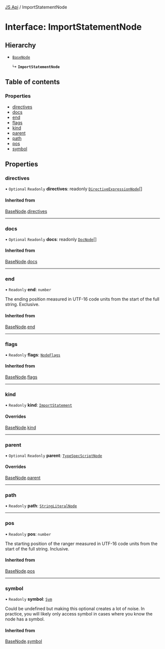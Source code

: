 [JS Api](../index.md) / ImportStatementNode

# Interface: ImportStatementNode

## Hierarchy

- [`BaseNode`](BaseNode.md)

  ↳ **`ImportStatementNode`**

## Table of contents

### Properties

- [directives](ImportStatementNode.md#directives)
- [docs](ImportStatementNode.md#docs)
- [end](ImportStatementNode.md#end)
- [flags](ImportStatementNode.md#flags)
- [kind](ImportStatementNode.md#kind)
- [parent](ImportStatementNode.md#parent)
- [path](ImportStatementNode.md#path)
- [pos](ImportStatementNode.md#pos)
- [symbol](ImportStatementNode.md#symbol)

## Properties

### directives

• `Optional` `Readonly` **directives**: readonly [`DirectiveExpressionNode`](DirectiveExpressionNode.md)[]

#### Inherited from

[BaseNode](BaseNode.md).[directives](BaseNode.md#directives)

___

### docs

• `Optional` `Readonly` **docs**: readonly [`DocNode`](DocNode.md)[]

#### Inherited from

[BaseNode](BaseNode.md).[docs](BaseNode.md#docs)

___

### end

• `Readonly` **end**: `number`

The ending position measured in UTF-16 code units from the start of the
full string. Exclusive.

#### Inherited from

[BaseNode](BaseNode.md).[end](BaseNode.md#end)

___

### flags

• `Readonly` **flags**: [`NodeFlags`](../enums/NodeFlags.md)

#### Inherited from

[BaseNode](BaseNode.md).[flags](BaseNode.md#flags)

___

### kind

• `Readonly` **kind**: [`ImportStatement`](../enums/SyntaxKind.md#importstatement)

#### Overrides

[BaseNode](BaseNode.md).[kind](BaseNode.md#kind)

___

### parent

• `Optional` `Readonly` **parent**: [`TypeSpecScriptNode`](TypeSpecScriptNode.md)

#### Overrides

[BaseNode](BaseNode.md).[parent](BaseNode.md#parent)

___

### path

• `Readonly` **path**: [`StringLiteralNode`](StringLiteralNode.md)

___

### pos

• `Readonly` **pos**: `number`

The starting position of the ranger measured in UTF-16 code units from the
start of the full string. Inclusive.

#### Inherited from

[BaseNode](BaseNode.md).[pos](BaseNode.md#pos)

___

### symbol

• `Readonly` **symbol**: [`Sym`](Sym.md)

Could be undefined but making this optional creates a lot of noise. In practice,
you will likely only access symbol in cases where you know the node has a symbol.

#### Inherited from

[BaseNode](BaseNode.md).[symbol](BaseNode.md#symbol)
